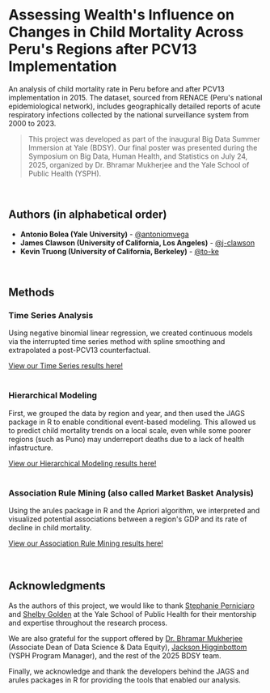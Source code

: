 # Assessing Wealth's Influence on Changes in Child Mortality Across Peru's Regions after PCV13 Implementation
An analysis of child mortality rate in Peru before and after PCV13 implementation in 2015. The dataset, sourced from RENACE (Peru's national epidemiological network),
includes geographically detailed reports of acute respiratory infections collected by the national surveillance system from 2000 to 2023.


> This project was developed as part of the inaugural Big Data Summer Immersion at Yale (BDSY). Our final poster was presented during the Symposium on Big Data, Human Health, and Statistics on July 24, 2025, organized by Dr. Bhramar Mukherjee and the Yale School of Public Health (YSPH).

<br>



## Authors (in alphabetical order)

- **Antonio Bolea (Yale University)** - [@antoniomvega](https://github.com/antoniomvega)
- **James Clawson (University of California, Los Angeles)** - [@j-clawson](https://github.com/j-clawson)
- **Kevin Truong (University of California, Berkeley)** - [@to-ke](https://github.com/to-ke)

<br>


## Methods

### Time Series Analysis

Using negative binomial linear regression, we created continuous models via the interrupted time series method with spline smoothing
and extrapolated a post-PCV13 counterfactual. 

[View our Time Series results here!](TS%20graphs)
<br><br>




### Hierarchical Modeling

First, we grouped the data by region and year, and then used the JAGS package in R to enable conditional event-based modeling. This allowed us to predict child mortality trends on a
local scale, even while some poorer regions (such as Puno) may underreport deaths due to a lack of health infastructure.

[View our Hierarchical Modeling results here!](Hierarchical-Modeling/Models%20on%20Poster)
<br><br>


### Association Rule Mining (also called Market Basket Analysis)

Using the arules package in R and the Apriori algorithm, we interpreted and visualized potential associations between a region's GDP and its rate of decline in child mortality.

[View our Association Rule Mining results here!](Market%20Basket%20graphs)
<br><br><br>




## Acknowledgments

As the authors of this project, we would like to thank [Stephanie Perniciaro](https://www.linkedin.com/in/stephanie-perniciaro-72789548/) and [Shelby Golden](https://github.com/sgolde13) at the Yale School of Public Health for their mentorship and expertise throughout the research process.

We are also grateful for the support offered by [Dr. Bhramar Mukherjee](https://www.linkedin.com/in/bhramar-mukherjee-483810320/) (Associate Dean of Data Science & Data Equity), [Jackson Higginbottom](https://www.linkedin.com/in/jacksonhigg/) (YSPH Program Manager), and the rest of the 2025 BDSY team.

Finally, we acknowledge and thank the developers behind the JAGS and arules packages in R for providing the tools that enabled our analysis.
